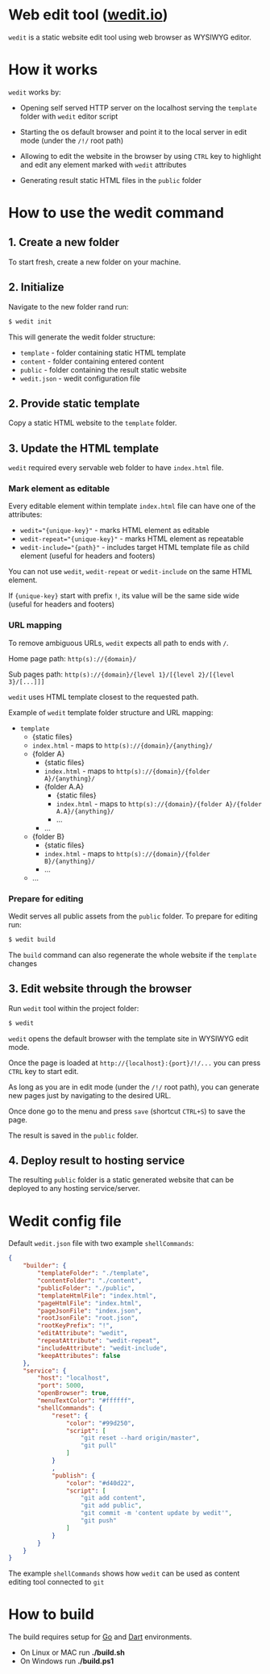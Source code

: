 # Web edit tool ([wedit.io](https://wedit.io))

`wedit` is a static website edit tool using web browser as WYSIWYG editor.

# How it works

`wedit` works by:

- Opening self served HTTP server on the localhost serving the `template` folder with `wedit` editor script

- Starting the os default browser and point it to the local server in edit mode (under the `/!/` root path)

- Allowing to edit the website in the browser by using `CTRL` key to highlight and edit any element marked with `wedit` attributes

- Generating result static HTML files in the `public` folder

# How to use the wedit command

## 1. Create a new folder

To start fresh, create a new folder on your machine.

## 2. Initialize

Navigate to the new folder rand run:
``` s
$ wedit init
```

This will generate the wedit folder structure:

- `template` - folder containing static HTML template
- `content` - folder containing entered content
- `public` - folder containing the result static website
- `wedit.json` - wedit configuration file

## 2. Provide static template

Copy a static HTML website to the `template` folder.

## 3. Update the HTML template

`wedit` required every servable web folder to have `index.html` file.

### Mark element as editable

Every editable element within template `index.html` file can have one of the attributes:
- `wedit="{unique-key}"` - marks HTML element as editable
- `wedit-repeat="{unique-key}"` - marks HTML element as repeatable
- `wedit-include="{path}"` - includes target HTML template file as child element (useful for headers and footers)

You can not use `wedit`, `wedit-repeat` or `wedit-include` on the same HTML element.

If `{unique-key}` start with prefix `!`, its value will be the same side wide (useful for headers and footers)


### URL mapping

To remove ambiguous URLs, `wedit` expects all path to ends with `/`.

Home page path: `http(s)://{domain}/`

Sub pages path: `http(s)://{domain}/{level 1}/[{level 2}/[{level 3}/[...]]]`

`wedit` uses HTML template closest to the requested path.

Example of `wedit` template folder structure and URL mapping:

- `template`
  - {static files}
  - `index.html` - maps to `http(s)://{domain}/{anything}/`
  - {folder A}
    - {static files}
    - `index.html` - maps to `http(s)://{domain}/{folder A}/{anything}/`
    - {folder A.A}
      - {static files}
      - `index.html` - maps to `http(s)://{domain}/{folder A}/{folder A.A}/{anything}/`
      - ...
    - ...
  - {folder B}
    - {static files}
    - `index.html` - maps to `http(s)://{domain}/{folder B}/{anything}/`
    - ...
  - ...

### Prepare for editing

Wedit serves all public assets from the `public` folder. To prepare for editing run:

``` s
$ wedit build
```

The `build` command can also regenerate the whole website if the `template` changes

## 3. Edit website through the browser

Run `wedit` tool within the project folder:

``` s
$ wedit
```

`wedit` opens the default browser with the template site in WYSIWYG edit mode.

Once the page is loaded at `http://{localhost}:{port}/!/...` you can press `CTRL` key to start edit.

As long as you are in edit mode (under the `/!/` root path), you can generate new pages just by navigating to the desired URL.

Once done go to the menu and press `save` (shortcut `CTRL+S`) to save the page.

The result is saved in the `public` folder.

## 4. Deploy result to hosting service

The resulting `public` folder is a static generated website that can be deployed to any hosting service/server.

# Wedit config file

Default `wedit.json` file with two example `shellCommands`:
``` JSON
{
    "builder": {
        "templateFolder": "./template",
        "contentFolder": "./content",
        "publicFolder": "./public",
        "templateHtmlFile": "index.html",
        "pageHtmlFile": "index.html",
        "pageJsonFile": "index.json",
        "rootJsonFile": "root.json",
        "rootKeyPrefix": "!",
        "editAttribute": "wedit",
        "repeatAttribute": "wedit-repeat",
        "includeAttribute": "wedit-include",
        "keepAttributes": false
    },
    "service": {
        "host": "localhost",
        "port": 5000,
        "openBrowser": true,
        "menuTextColor": "#ffffff",
        "shellCommands": {
            "reset": {
                "color": "#99d250",
                "script": [
                    "git reset --hard origin/master",
                    "git pull"
                ]
            }
            ,
            "publish": {
                "color": "#d40d22",
                "script": [
                    "git add content",
                    "git add public",
                    "git commit -m 'content update by wedit'",
                    "git push"
                ]
            }
        }
    }
}
```

The example `shellCommands` shows how `wedit` can be used as content editing tool connected to `git`

# How to build

The build requires setup for [Go](https://golang.org/) and [Dart](https://www.dartlang.org/) environments.

- On Linux or MAC run **./build.sh**
- On Windows run **./build.ps1**

